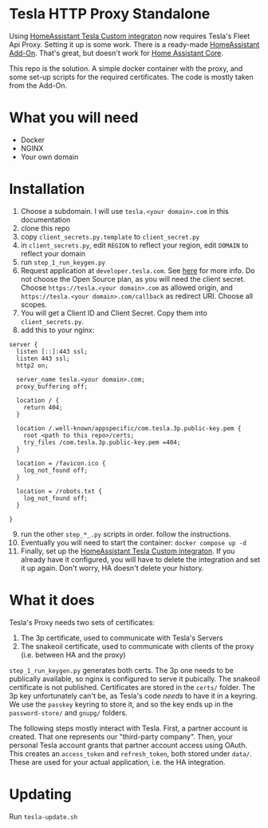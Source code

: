 Tesla HTTP Proxy Standalone
===========================

Using [HomeAssistant Tesla Custom integraton](https://github.com/alandtse/tesla) now requires Tesla's Fleet Api Proxy.
Setting it up is some work. There is a ready-made [HomeAssistant Add-On](https://github.com/llamafilm/tesla-http-proxy-addon).
That's great, but doesn't work for [Home Assistant Core](https://www.home-assistant.io/installation/#advanced-installation-methods).

This repo is the solution. A simple docker container with the proxy, and some set-up scripts for the required certificates.
The code is mostly taken from the Add-On.

What you will need
==================

- Docker
- NGINX
- Your own domain


Installation
============

1. Choose a subdomain. I will use `tesla.<your domain>.com` in this documentation
2. clone this repo
3. copy `client_secrets.py.template` to `client_secret.py`
4. in `client_secrets.py`, edit `REGION` to reflect your region, edit `DOMAIN` to reflect your domain
5. run `step_1_run_keygen.py`
6. Request application at `developer.tesla.com`. See [here](https://github.com/llamafilm/tesla-http-proxy-addon/blob/main/tesla_http_proxy/DOCS.md#how-to-use) for more info.
   Do not choose the Open Source plan, as you will need the client secret.
   Choose `https://tesla.<your domain>.com` as allowed origin, and `https://tesla.<your domain>.com/callback` as redirect URI.
   Choose all scopes.
7. You will get a Client ID and Client Secret. Copy them into `client_secrets.py`.
8. add this to your nginx:
```
server {
  listen [::]:443 ssl;
  listen 443 ssl;
  http2 on;

  server_name tesla.<your domain>.com;
  proxy_buffering off;

  location / {
    return 404;
  }

  location /.well-known/appspecific/com.tesla.3p.public-key.pem {
    root <path to this repo>/certs;
    try_files /com.tesla.3p.public-key.pem =404;
  }

  location = /favicon.ico {
    log_not_found off;
  }

  location = /robots.txt {
    log_not_found off;
  }

}
```
9. run the other `step_*_.py` scripts in order. follow the instructions.
10. Eventually you will need to start the container: `docker compose up -d`
11. Finally, set up the [HomeAssistant Tesla Custom integraton](https://github.com/alandtse/tesla). If you already have it configured, you will have to delete the integration and set it up again. Don't worry, HA doesn't delete your history.

What it does
============

Tesla's Proxy needs two sets of certificates:
1. The 3p certificate, used to communicate with Tesla's Servers
2. The snakeoil certificate, used to communicate with clients of the proxy (i.e. between HA and the proxy)

`step_1_run_keygen.py` generates both certs. The 3p one needs to be publically available, so nginx is configured to serve it pubically.
The snakeoil certificate is not published.
Certificates are stored in the `certs/` folder.
The 3p key unfortunately can't be, as Tesla's code _needs_ to have it in a keyring.
We use the `passkey` keyring to store it, and so the key ends up in the `password-store/` and `gnupg/` folders.

The following steps mostly interact with Tesla.
First, a partner account is created. That one represents our "third-party company".
Then, your personal Tesla account grants that partner account access using OAuth. This creates an `access_token` and `refresh_token`, both stored under `data/`.
These are used for your actual application, i.e. the HA integration.

Updating
========

Run `tesla-update.sh`

